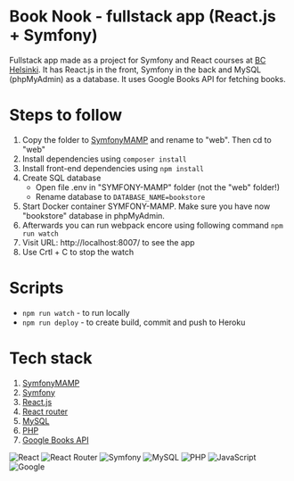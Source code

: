 # Book Nook - fullstack app (React.js + Symfony)

Fullstack app made as a project for Symfony and React courses at [BC Helsinki](https://www.bc.fi/).
It has React.js in the front, Symfony in the back and MySQL (phpMyAdmin) as a database.
It uses Google Books API for fetching books.

# Steps to follow

1. Copy the folder to [SymfonyMAMP](https://github.com/kalwar/Symfony-MAMP) and rename to "web". Then cd to "web"
2. Install dependencies using `composer install`
3. Install front-end dependencies using `npm install`
4. Create SQL database
   - Open file .env in "SYMFONY-MAMP" folder (not the "web" folder!)
   - Rename database to `DATABASE_NAME=bookstore `
5. Start Docker container SYMFONY-MAMP. Make sure you have now "bookstore" database in phpMyAdmin.
6. Afterwards you can run webpack encore using following command
   `npm run watch`
7. Visit URL: http://localhost:8007/ to see the app
8. Use Crtl + C to stop the watch

# Scripts

- `npm run watch` - to run locally
- `npm run deploy` - to create build, commit and push to Heroku

# Tech stack

1.  [SymfonyMAMP](https://github.com/kalwar/Symfony-MAMP)
2.  [Symfony](https://symfony.com/)
3.  [React.js](https://reactjs.org/)
4.  [React router](https://reactrouter.com/)
5.  [MySQL](https://www.mysql.com)
6.  [PHP](https://www.php.net/)
7.  [Google Books API](https://developers.google.com/books/docs/overview)

![React](https://img.shields.io/badge/react-%2320232a.svg?style=for-the-badge&logo=react&logoColor=%2361DAFB)
![React Router](https://img.shields.io/badge/React_Router-CA4245?style=for-the-badge&logo=react-router&logoColor=white)
![Symfony](https://img.shields.io/badge/symfony-%23000000.svg?style=for-the-badge&logo=symfony&logoColor=white)
![MySQL](https://img.shields.io/badge/mysql-%2300f.svg?style=for-the-badge&logo=mysql&logoColor=white)
![PHP](https://img.shields.io/badge/php-%23777BB4.svg?style=for-the-badge&logo=php&logoColor=white)
![JavaScript](https://img.shields.io/badge/javascript-%23323330.svg?style=for-the-badge&logo=javascript&logoColor=%23F7DF1E)
![Google](https://img.shields.io/badge/google-4285F4?style=for-the-badge&logo=google&logoColor=white)
